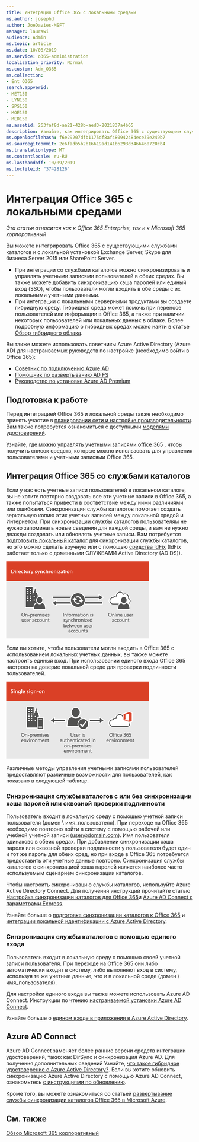 ```yaml
---
title: Интеграция Office 365 с локальными средами
ms.author: josephd
author: JoeDavies-MSFT
manager: laurawi
audience: Admin
ms.topic: article
ms.date: 10/08/2019
ms.service: o365-administration
localization_priority: Normal
ms.custom: Adm_O365
ms.collection:
- Ent_O365
search.appverid:
- MET150
- LYN150
- SPS150
- MOE150
- MED150
ms.assetid: 263faf8d-aa21-428b-aed3-2021837a4b65
description: Узнайте, как интегрировать Office 365 с существующими службами каталогов.
ms.openlocfilehash: f6e29207dfb1175df8af480942484ece39e249b7
ms.sourcegitcommit: 2e6fadb5b2b16619ad141b6293d3466460720cb4
ms.translationtype: MT
ms.contentlocale: ru-RU
ms.lasthandoff: 10/09/2019
ms.locfileid: "37428126"
---
```

# <a name="office-365-integration-with-on-premises-environments"></a>Интеграция Office 365 с локальными средами

*Эта статья относится как к Office 365 Enterprise, так и к Microsoft 365 корпоративный*

Вы можете интегрировать Office 365 с существующими службами каталогов и с локальной установкой Exchange Server, Skype для бизнеса Server 2015 или SharePoint Server.
  
 - При интеграции со службами каталогов можно синхронизировать и управлять учетными записями пользователей в обеих средах. Вы также можете добавить синхронизацию хэша паролей или единый вход (SSO), чтобы пользователи могли входить в обе среды с их локальными учетными данными.
 - При интеграции с локальными серверными продуктами вы создаете гибридную среду. Гибридная среда может помочь при переносе пользователей или информации в Office 365, а также при наличии некоторых пользователей или локальных данных в облаке. Более подробную информацию о гибридных средах можно найти в статье [Обзор гибридного облака](https://docs.microsoft.com/Office365/Enterprise/hybrid-cloud-overview).

Вы также можете использовать советникы Azure Active Directory (Azure AD) для настраиваемых руководств по настройке (необходимо войти в Office 365):

- [Советник по подключению Azure AD](https://aka.ms/aadconnectpwsync)
- [Помощник по развертыванию AD FS](https://aka.ms/adfsguidance)
- [Руководство по установке Azure AD Premium](https://aka.ms/aadpguidance)
   
## <a name="before-you-begin"></a>Подготовка к работе

Перед интеграцией Office 365 и локальной среды также необходимо принять участие в [планировании сети и настройке производительности](network-planning-and-performance.md). Вам также потребуется ознакомиться с доступными [моделями удостоверений](about-office-365-identity.md). 

Узнайте, [где можно управлять учетными записями office 365](manage-office-365-accounts.md) , чтобы получить список средств, которые можно использовать для управления пользователями и учетными записями Office 365. 
  
## <a name="integrate-office-365-with-directory-services"></a>Интеграция Office 365 со службами каталогов
Если у вас есть учетные записи пользователей в локальном каталоге, вы не хотите повторно создавать все эти учетные записи в Office 365, а также попытаться привести в соответствие между ними различиями или ошибками. Синхронизация службы каталогов помогает создать зеркальную копию этих учетных записей между локальной средой и Интернетом. При синхронизации службы каталогов пользователям не нужно запоминать новые сведения для каждой среды, и вам не нужно дважды создавать или обновлять учетные записи. Вам потребуется [подготовить локальный каталог](prepare-for-directory-synchronization.md) для синхронизации службы каталогов, но это можно сделать вручную или с помощью [средства IdFix](install-and-run-idfix.md) (IdFix работает только с доменными СЛУЖБАМИ Active Directory (AD DS)). 
  
![Использование синхронизации службы каталогов для синхронизации локальных и сетевых данных учетных записей пользователей](media/a64af0d0-9be6-46b1-8727-277e683abf5e.png)
  
Если вы хотите, чтобы пользователи могли входить в Office 365 с использованием локальных учетных данных, вы также можете настроить единый вход. При использовании единого входа Office 365 настроен на доверие локальной среде для проверки подлинности пользователей.
  
![При использовании единого входа одна и та же учетная запись доступна как в локальной среде, так и в сети.](media/d76235f2-8a53-405e-b8ef-dfa4cfc208b8.png)
  
Различные методы управления учетными записями пользователей предоставляют различные возможности для пользователей, как показано в следующей таблице.
 
### <a name="directory-synchronization-with-or-without-password-hash-synchronization-or-pass-through-authentication"></a>Синхронизация службы каталогов с или без синхронизации хэша паролей или сквозной проверки подлинности

Пользователь входит в локальную среду с помощью учетной записи пользователя (домен \ имя_пользователя). При переходе на Office 365 необходимо повторно войти в систему с помощью рабочей или учебной учетной записи (user@domain.com). Имя пользователя одинаково в обеих средах. При добавлении синхронизации хэша пароля или сквозной проверки подлинности у пользователя будет один и тот же пароль для обеих сред, но при входе в Office 365 потребуется предоставить эти учетные данные повторно. Синхронизация службы каталогов с синхронизацией хэша паролей является наиболее часто используемым сценарием синхронизации каталогов.

Чтобы настроить синхронизацию службы каталогов, используйте Azure Active Directory Connect. Для получения инструкций прочитайте статью [Настройка синхронизации каталогов для Office 365](set-up-directory-synchronization.md)и [Azure AD Connect с параметрами Express](https://go.microsoft.com/fwlink/p/?LinkId=698537).

Узнайте больше о [подготовке синхронизации каталогов к Office 365](prepare-for-directory-synchronization.md) и [интеграции локальной идентификации с Azure Active Directory](https://go.microsoft.com/fwlink/?LinkId=518101).

### <a name="directory-synchronization-with-sso"></a>Синхронизация службы каталогов с помощью единого входа

Пользователь входит в локальную среду с помощью своей учетной записи пользователя. При переходе на Office 365 они либо автоматически входят в систему, либо выполняют вход в систему, используя те же учетные данные, что и в локальной среде (домен \ имя_пользователя).

Для настройки единого входа вы также можете использовать Azure AD Connect. Инструкции по чтению [настраиваемой установки Azure AD Connect](https://go.microsoft.com/fwlink/p/?LinkID=698430).

Узнайте больше о [едином входе в приложения в Azure Active Directory](https://go.microsoft.com/fwlink/p/?LinkId=698604).

## <a name="azure-ad-connect"></a>Azure AD Connect

Azure AD Connect заменяет более ранние версии средств интеграции удостоверений, таких как DirSync и синхронизация Azure AD. Для получения дополнительных сведений Узнайте, [что такое гибридное удостоверение с Azure Active Directory?](https://go.microsoft.com/fwlink/p/?LinkId=527969). Если вы хотите обновить синхронизацию Azure Active Directory с помощью Azure AD Connect, ознакомьтесь [с инструкциями по обновлению](https://go.microsoft.com/fwlink/p/?LinkId=733240). 

Кроме того, вы можете ознакомиться со статьей [развертывание службы синхронизации каталогов Office 365 в Microsoft Azure](https://go.microsoft.com/fwlink/?LinkId=517887).

## <a name="see-also"></a>См. также

[Обзор Microsoft 365 корпоративный](https://docs.microsoft.com/microsoft-365/enterprise/microsoft-365-overview)
